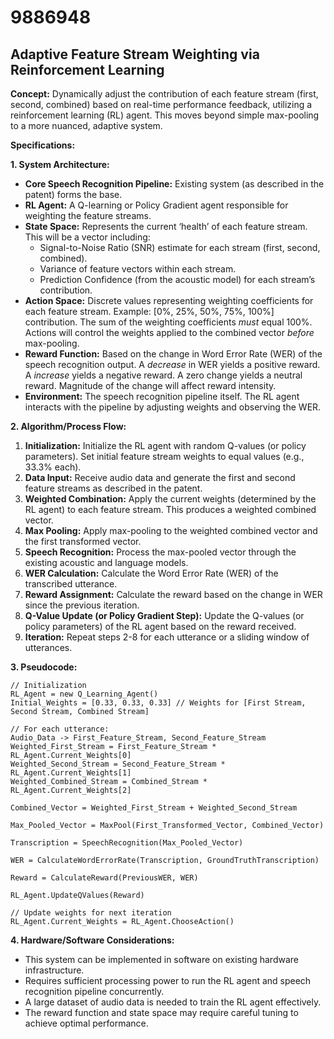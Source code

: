 # 9886948

## Adaptive Feature Stream Weighting via Reinforcement Learning

**Concept:** Dynamically adjust the contribution of each feature stream (first, second, combined) based on real-time performance feedback, utilizing a reinforcement learning (RL) agent. This moves beyond simple max-pooling to a more nuanced, adaptive system.

**Specifications:**

**1. System Architecture:**

*   **Core Speech Recognition Pipeline:** Existing system (as described in the patent) forms the base.
*   **RL Agent:** A Q-learning or Policy Gradient agent responsible for weighting the feature streams.
*   **State Space:**  Represents the current ‘health’ of each feature stream. This will be a vector including:
    *   Signal-to-Noise Ratio (SNR) estimate for each stream (first, second, combined).
    *   Variance of feature vectors within each stream.
    *   Prediction Confidence (from the acoustic model) for each stream’s contribution.
*   **Action Space:** Discrete values representing weighting coefficients for each feature stream.  Example:  [0%, 25%, 50%, 75%, 100%] contribution.  The sum of the weighting coefficients *must* equal 100%.  Actions will control the weights applied to the combined vector *before* max-pooling.
*   **Reward Function:**  Based on the change in Word Error Rate (WER) of the speech recognition output. A *decrease* in WER yields a positive reward. A *increase* yields a negative reward. A zero change yields a neutral reward.  Magnitude of the change will affect reward intensity.
*   **Environment:** The speech recognition pipeline itself.  The RL agent interacts with the pipeline by adjusting weights and observing the WER.

**2.  Algorithm/Process Flow:**

1.  **Initialization:** Initialize the RL agent with random Q-values (or policy parameters).  Set initial feature stream weights to equal values (e.g., 33.3% each).
2.  **Data Input:** Receive audio data and generate the first and second feature streams as described in the patent.
3.  **Weighted Combination:** Apply the current weights (determined by the RL agent) to each feature stream.  This produces a weighted combined vector.
4.  **Max Pooling:** Apply max-pooling to the weighted combined vector and the first transformed vector.
5.  **Speech Recognition:**  Process the max-pooled vector through the existing acoustic and language models.
6.  **WER Calculation:** Calculate the Word Error Rate (WER) of the transcribed utterance.
7.  **Reward Assignment:** Calculate the reward based on the change in WER since the previous iteration.
8.  **Q-Value Update (or Policy Gradient Step):** Update the Q-values (or policy parameters) of the RL agent based on the reward received.
9.  **Iteration:** Repeat steps 2-8 for each utterance or a sliding window of utterances.

**3.  Pseudocode:**

```
// Initialization
RL_Agent = new Q_Learning_Agent()
Initial_Weights = [0.33, 0.33, 0.33] // Weights for [First Stream, Second Stream, Combined Stream]

// For each utterance:
Audio_Data -> First_Feature_Stream, Second_Feature_Stream
Weighted_First_Stream = First_Feature_Stream * RL_Agent.Current_Weights[0]
Weighted_Second_Stream = Second_Feature_Stream * RL_Agent.Current_Weights[1]
Weighted_Combined_Stream = Combined_Stream * RL_Agent.Current_Weights[2]

Combined_Vector = Weighted_First_Stream + Weighted_Second_Stream

Max_Pooled_Vector = MaxPool(First_Transformed_Vector, Combined_Vector)

Transcription = SpeechRecognition(Max_Pooled_Vector)

WER = CalculateWordErrorRate(Transcription, GroundTruthTranscription)

Reward = CalculateReward(PreviousWER, WER)

RL_Agent.UpdateQValues(Reward)

// Update weights for next iteration
RL_Agent.Current_Weights = RL_Agent.ChooseAction()
```

**4. Hardware/Software Considerations:**

*   This system can be implemented in software on existing hardware infrastructure.
*   Requires sufficient processing power to run the RL agent and speech recognition pipeline concurrently.
*   A large dataset of audio data is needed to train the RL agent effectively.
*   The reward function and state space may require careful tuning to achieve optimal performance.